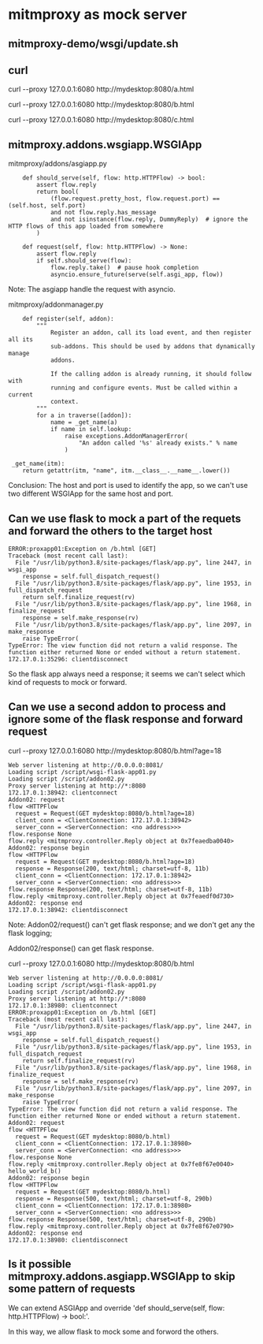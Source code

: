 # mitmproxy as mock server

## mitmproxy-demo/wsgi/update.sh

## curl

curl --proxy 127.0.0.1:6080 http://mydesktop:8080/a.html


curl --proxy 127.0.0.1:6080 http://mydesktop:8080/b.html


curl --proxy 127.0.0.1:6080 http://mydesktop:8080/c.html

## mitmproxy.addons.wsgiapp.WSGIApp

mitmproxy/addons/asgiapp.py

```
    def should_serve(self, flow: http.HTTPFlow) -> bool:
        assert flow.reply
        return bool(
            (flow.request.pretty_host, flow.request.port) == (self.host, self.port)
            and not flow.reply.has_message
            and not isinstance(flow.reply, DummyReply)  # ignore the HTTP flows of this app loaded from somewhere
        )

    def request(self, flow: http.HTTPFlow) -> None:
        assert flow.reply
        if self.should_serve(flow):
            flow.reply.take()  # pause hook completion
            asyncio.ensure_future(serve(self.asgi_app, flow))
```

Note: The asgiapp handle the request with asyncio.

mitmproxy/addonmanager.py

```
    def register(self, addon):
        """
            Register an addon, call its load event, and then register all its
            sub-addons. This should be used by addons that dynamically manage
            addons.

            If the calling addon is already running, it should follow with
            running and configure events. Must be called within a current
            context.
        """
        for a in traverse([addon]):
            name = _get_name(a)
            if name in self.lookup:
                raise exceptions.AddonManagerError(
                    "An addon called '%s' already exists." % name
                )

 _get_name(itm):
    return getattr(itm, "name", itm.__class__.__name__.lower())

```

Conclusion: The host and port is used to identify the app, so we can't use two different WSGIApp for the same host and port.

## Can we use flask to mock a part of the requets and forward the others to the target host

```
ERROR:proxapp01:Exception on /b.html [GET]
Traceback (most recent call last):
  File "/usr/lib/python3.8/site-packages/flask/app.py", line 2447, in wsgi_app
    response = self.full_dispatch_request()
  File "/usr/lib/python3.8/site-packages/flask/app.py", line 1953, in full_dispatch_request
    return self.finalize_request(rv)
  File "/usr/lib/python3.8/site-packages/flask/app.py", line 1968, in finalize_request
    response = self.make_response(rv)
  File "/usr/lib/python3.8/site-packages/flask/app.py", line 2097, in make_response
    raise TypeError(
TypeError: The view function did not return a valid response. The function either returned None or ended without a return statement.
172.17.0.1:35296: clientdisconnect
```

So the flask app always need a response; it seems we can't select which kind of requests to mock or forward.


## Can we use a second addon to process and ignore some of the flask response and forward request


curl --proxy 127.0.0.1:6080 http://mydesktop:8080/b.html?age=18

```
Web server listening at http://0.0.0.0:8081/
Loading script /script/wsgi-flask-app01.py
Loading script /script/addon02.py
Proxy server listening at http://*:8080
172.17.0.1:38942: clientconnect
Addon02: request
flow <HTTPFlow
  request = Request(GET mydesktop:8080/b.html?age=18)
  client_conn = <ClientConnection: 172.17.0.1:38942>
  server_conn = <ServerConnection: <no address>>>
flow.response None
flow.reply <mitmproxy.controller.Reply object at 0x7feaedba0040>
Addon02: response begin
flow <HTTPFlow
  request = Request(GET mydesktop:8080/b.html?age=18)
  response = Response(200, text/html; charset=utf-8, 11b)
  client_conn = <ClientConnection: 172.17.0.1:38942>
  server_conn = <ServerConnection: <no address>>>
flow.response Response(200, text/html; charset=utf-8, 11b)
flow.reply <mitmproxy.controller.Reply object at 0x7feaedf0d730>
Addon02: response end
172.17.0.1:38942: clientdisconnect
```

Note: Addon02/request() can't get flask response; and we don't get any the flask logging;

Addon02/response() can get flask response.



curl --proxy 127.0.0.1:6080 http://mydesktop:8080/b.html

```
Web server listening at http://0.0.0.0:8081/
Loading script /script/wsgi-flask-app01.py
Loading script /script/addon02.py
Proxy server listening at http://*:8080
172.17.0.1:38980: clientconnect
ERROR:proxapp01:Exception on /b.html [GET]
Traceback (most recent call last):
  File "/usr/lib/python3.8/site-packages/flask/app.py", line 2447, in wsgi_app
    response = self.full_dispatch_request()
  File "/usr/lib/python3.8/site-packages/flask/app.py", line 1953, in full_dispatch_request
    return self.finalize_request(rv)
  File "/usr/lib/python3.8/site-packages/flask/app.py", line 1968, in finalize_request
    response = self.make_response(rv)
  File "/usr/lib/python3.8/site-packages/flask/app.py", line 2097, in make_response
    raise TypeError(
TypeError: The view function did not return a valid response. The function either returned None or ended without a return statement.
Addon02: request
flow <HTTPFlow
  request = Request(GET mydesktop:8080/b.html)
  client_conn = <ClientConnection: 172.17.0.1:38980>
  server_conn = <ServerConnection: <no address>>>
flow.response None
flow.reply <mitmproxy.controller.Reply object at 0x7fe8f67e0040>
hello_world_b()
Addon02: response begin
flow <HTTPFlow
  request = Request(GET mydesktop:8080/b.html)
  response = Response(500, text/html; charset=utf-8, 290b)
  client_conn = <ClientConnection: 172.17.0.1:38980>
  server_conn = <ServerConnection: <no address>>>
flow.response Response(500, text/html; charset=utf-8, 290b)
flow.reply <mitmproxy.controller.Reply object at 0x7fe8f67e0790>
Addon02: response end
172.17.0.1:38980: clientdisconnect
```

## Is it possible mitmproxy.addons.asgiapp.WSGIApp to skip some pattern of requests

We can extend ASGIApp and override 'def should_serve(self, flow: http.HTTPFlow) -> bool:'.

In this way, we allow flask to mock some and forword the others.
